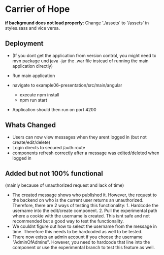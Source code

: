 # Carrier of Hope



**if background does not load properly**:  Change './assets' to '/assets' in styles.sass and vice versa. 



## Deployment
* (If you dont get the application from version control, you might need to mvn package und java -jar the .war file instead of running the main application directly)


* Run main application
* navigate to example06-presentation/src/main/angular 
    * execute npm install 
    * npm run start

* Application should then run on port 4200

## Whats Changed
 * Users can now view messages when they arent logged in (but not create/edit/delete)
 * Login directs to secured /auth route 
 * components refresh correctly after a message was edited/deleted when logged in

## Added but not 100% functional 
(mainly because of unauthorized request and lack of time)
 * The created message shows who published it. However, the request to the backend on who is the current user returns an unauthorized. Therefore, there are 2 ways of testing this functionality: 1. Hardcode the username into the edit/create component. 2. Pull the experimental path where a cookie with the username is created. This isnt safe and not recommended but a good way to test the functionality. 
 * We couldnt figure out how to select the username from the message in time. Therefore this needs to be hardcoded as well to be tested.
 * There now exists an admin account if you choose the username "AdminOfAdmins". However, you need to hardcode that line into the component or use the experimental branch to test this feature as well.


